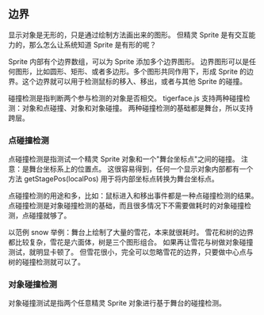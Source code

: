 ## 边界

显示对象是无形的，只是通过绘制方法画出来的图形。
但精灵 Sprite 是有交互能力的，那么怎么让系统知道 Sprite 是有形的呢？

Sprite 内部有个边界数组，可以为 Sprite 添加多个边界图形。
边界图形可以是任何图形，比如圆形、矩形、或者多边形。多个图形共同作用下，形成
Sprite 的边界。这个边界就可以用于检测鼠标的移入、移出，或者与其他 Sprite 的碰撞。

碰撞检测是指判断两个参与检测的对象是否相交。
tigerface.js 支持两种碰撞检测：对象和点碰撞、对象和对象碰撞。
两种碰撞检测的基础都是舞台，所以支持跨层。


### 点碰撞检测

点碰撞检测是指测试一个精灵 Sprite 对象和一个"舞台坐标点"之间的碰撞。
注意：是舞台坐标系上的位置点。
这很容易得到，任何一个显示对象内部都有一个方法 getStagePos(localPos) 
用于将内部坐标点转换为舞台坐标点。

点碰撞检测的用途和多，比如：鼠标进入和移出事件都是一种点碰撞检测的结果。
点碰撞检测是对象碰撞检测的基础，而且很多情况下不需要做耗时的对象碰撞检测，点碰撞就够了。

以范例 snow 举例：舞台上绘制了大量的雪花，本来就很耗时。
雪花和树的边界都比较复杂，雪花是六面体，树是三个图形组合。
如果再让雪花与树做对象碰撞测试，就明显卡顿了。
但雪花很小，完全可以忽略雪花的边界，只要做中心点与树的碰撞检测就可以了。

### 对象碰撞检测

对象碰撞测试是指两个任意精灵 Sprite 对象进行基于舞台的碰撞检测。
